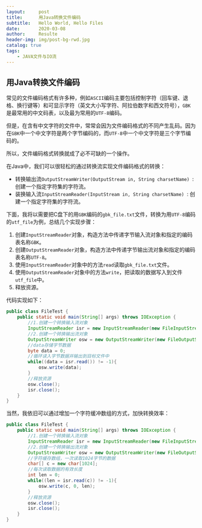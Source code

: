 ```yaml
---
layout:     post                    
title:      用Java转换文件编码                
subtitle:   Hello World, Hello Files 
date:       2020-03-08              
author:     Resulte                      
header-img: img/post-bg-rwd.jpg  
catalog: true                       
tags:                               
    - JAVA文件与IO流
---
```


## 用Java转换文件编码 
常见的文件编码格式有许多种，例如`ASCII`编码主要包括控制字符（回车键、退格、换行键等）和可显示字符（英文大小写字符、阿拉伯数字和西文符号），`GBK`是最常用的中文码表，以及最为常用的`UTF-8`编码。

但是，在含有中文字符的文件中，常常会因为文件编码格式的不同产生乱码。因为在`GBK`中一个中文字符是两个字节编码的，而`UTF-8`中一个中文字符是三个字节编码的。

所以，文件编码格式转换就成了必不可缺的一个操作。

在Java中，我们可以很轻松的通过转换流实现文件编码格式的转换：

- 转换输出流`OutputStreamWriter(OutputStream in, String charsetName) `: 创建一个指定字符集的字符流。
- 装换输入流`InputStreamReader(InputStream in, String charsetName) `: 创建一个指定字符集的字符流。

下面，我将以需要把C盘下的用`GBK`编码的`gbk_file.txt`文件，转换为用`UTF-8`编码的`utf_file`为例，总结几个实现步骤：

1. 创建`InputStreamReader`对象，构造方法中传递字节输入流对象和指定的编码表名称`GBK`。
2. 创建`OutputStreamReader`对象，构造方法中传递字节输出流对象和指定的编码表名称`UTF-8`。
3. 使用`InputStreamReader`对象中的方法`read`读取`gbk_file.txt`文件。
4. 使用`OutputStreamReader`对象中的方法`write`，把读取的数据写入到文件`utf_file`中。
5. 释放资源。

代码实现如下：

```java
public class FileTest {
    public static void main(String[] args) throws IOException {
        //1.创建一个转换输入流对象
        InputStreamReader isr = new InputStreamReader(new FileInputStream("C\\gbk_file.txt"), "GBK");
        //2.创建一个转换输出流对象
        OutputStreamWriter osw = new OutputStreamWriter(new FileOutputStream("C:\\utf_file.txt"), "UTF-8");
        //data存储字节数据
        byte data = 0;
        //循环读入字节数据并输出到目标文件中
        while((data = isr.read()) != -1){
            osw.write(data);
        }
        //释放资源
        osw.close();
        isr.close();
    }
}
```

当然，我依旧可以通过增加一个字符缓冲数组的方式，加快转换效率：

```java
public class FileTest {
    public static void main(String[] args) throws IOException {
        //1.创建一个转换输入流对象
        InputStreamReader isr = new InputStreamReader(new FileInputStream("C\\gbk_file.txt"), "GBK");
        //2.创建一个转换输出流对象
        OutputStreamWriter osw = new OutputStreamWriter(new FileOutputStream("C:\\utf_file.txt"), "UTF-8");
        //字符缓存数组，一次读取1024字节的数据
        char[] c = new char[1024];
        //每次读取数据的有效长度
        int len = 0;
        while((len = isr.read(c)) != -1){
            osw.write(c, 0, len);
        }
        //释放资源
        osw.close();
        isr.close();
    }
}
```



